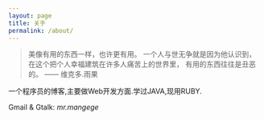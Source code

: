 ```yaml
---
layout: page
title: 关于
permalink: /about/
---
```


> 美像有用的东西一样，也许更有用。
> 一个人与世无争就是因为他认识到，
> 在这个把个人幸福建筑在许多人痛苦上的世界里，
> 有用的东西往往是丑恶的。
>    —— 维克多.雨果


一个程序员的博客,主要做Web开发方面.学过JAVA,现用RUBY.

Gmail &amp; Gtalk: *mr.mangege*
